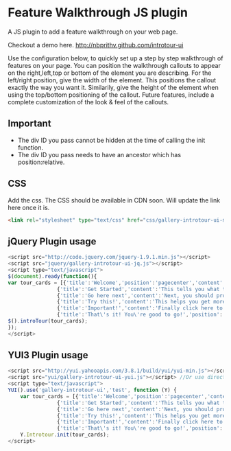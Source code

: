 Feature Walkthrough JS plugin
============

A JS plugin to add a feature walkthrough on your web page.

Checkout a demo here. http://nbprithv.github.com/introtour-ui

Use the configuration below, to quickly set up a step by step walkthrough of features on your page. 
You can position the walkthrough callouts to appear on the right,left,top or bottom of the element you are describing. 
For the left/right position, give the width of the element. 
This positions the callout exactly the way you want it. 
Similarily, give the height of the element when using the top/bottom positioning of the callout. 
Future features, include a complete customization of the look & feel of the callouts.

Important
---------
- The div ID you pass cannot be hidden at the time of calling the init function.
- The div ID you pass needs to have an ancestor which has position:relative.

CSS
----
Add the css. The CSS should be available in CDN soon. Will update the link here once it is.
```html
<link rel="stylesheet" type="text/css" href="css/gallery-introtour-ui-min.css">
```

jQuery Plugin usage
-------------------

```javascript
<script src="http://code.jquery.com/jquery-1.9.1.min.js"></script>
<script src="jquery/gallery-introtour-ui-jq.js"></script>
<script type="text/javascript">
$(document).ready(function(){
var tour_cards = [{'title':'Welcome','position':'pagecenter','content':'Welcome to this feature tour'},
                {'title':'Get Started','content':'This tells you what to do to get started.','target':'hello1','position':'right','width':'100'},
                {'title':'Go here next','content':'Next, you should probably try this out.','target':'hello2','position':'top','height':'125'},
                {'title':'Try this!','content':'This helps you get more information.','target':'hello3','position':'bottom','height':'50'},
                {'title':'Important!','content':'Finally click here to save changes.','target':'hello4','position':'left','width':'50'},
                {'title':'That\'s it! You\'re good to go!','position':'pagecenter'}];
$().introTour(tour_cards);  
});
</script>
```


YUI3 Plugin usage
-----------------

```javascript
<script src="http://yui.yahooapis.com/3.8.1/build/yui/yui-min.js"></script>
<script src="yui/gallery-introtour-ui-yui.js"></script> //Or use directly from CDN.
<script type="text/javascript">
YUI().use('gallery-introtour-ui','test', function (Y) {
    var tour_cards = [{'title':'Welcome','position':'pagecenter','content':'Welcome to this feature tour'},
                {'title':'Get Started','content':'This tells you what to do to get started.','target':'hello1','position':'right','width':'100'},
                {'title':'Go here next','content':'Next, you should probably try this out.','target':'hello2','position':'top','height':'125'},
                {'title':'Try this!','content':'This helps you get more information.','target':'hello3','position':'bottom','height':'50'},
                {'title':'Important!','content':'Finally click here to save changes.','target':'hello4','position':'left','width':'50'},
                {'title':'That\'s it! You\'re good to go!','position':'pagecenter'}];
    Y.Introtour.init(tour_cards);
</script>
```
